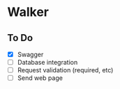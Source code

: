 # Walker

## To Do

 - [x] Swagger
 - [ ] Database integration
 - [ ] Request validation (required, etc)
 - [ ] Send web page